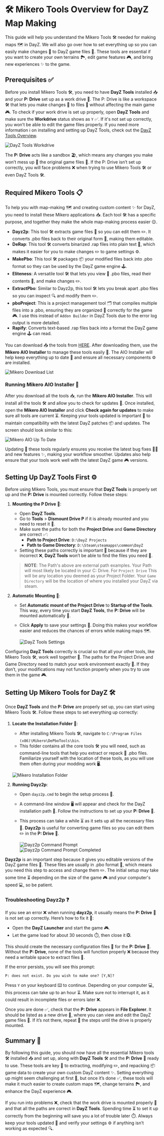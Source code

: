 # 🛠️ Mikero Tools Overview for DayZ Map Making

This guide will help you understand the Mikero Tools 🛠️ needed for making maps 🗺️ in DayZ. We will also go over how to set everything up so you can easily make changes 🔄 to DayZ game files 📂. These tools are essential if you want to create your own terrains 🏞️, edit game features 🎮, and bring new experiences ✨ to the game.

## Prerequisites ✅

Before you install Mikero Tools 🛠️, you need to have **DayZ Tools** installed 📥 and your **P: Drive** set up as a work drive 💾. The P: Drive is like a workspace 🛠️ that lets you make changes 🔄 to files 📂 without affecting the main game 🎮. To check if your work drive is set up properly, open **DayZ Tools** and make sure the **Workdrive** status shows as `Y` ✅. If it's not set up correctly, you won’t be able to edit the game files properly. If you need more information ℹ️ on installing and setting up DayZ Tools, check out the [DayZ Tools Overview](../dayz_tools/DayZ_Tools_Overview.md).

![DayZ Tools Workdrive](images/dayz_tools_workdrive.png)

The **P: Drive** acts like a sandbox 🏖️, which means any changes you make won’t mess up 🚫 the original game files 📂. If the P: Drive isn’t set up correctly, you will face problems ❌ when trying to use Mikero Tools 🛠️ or even DayZ Tools 🛠️.

## Required Mikero Tools 📋

To help you with map-making 🗺️ and creating custom content ✨ for DayZ, you need to install these Mikero applications 📥. Each tool 🛠️ has a specific purpose, and together they make the whole map-making process easier 😌.

- **Dayz2p**: This tool 🛠️ extracts game files 📂 so you can edit them ✏️. It converts .pbo files back to their original form 📄, making them editable.
- **DeRap**: This tool 🛠️ converts binarized .rap files into plain text 📄, which makes it easier for you to make changes ✏️ to game settings ⚙️.
- **MakePbo**: This tool 🛠️ packages 📦 your modified files back into .pbo format so they can be used by the DayZ game engine 🕹️.
- **Eliteness**: A versatile tool 🛠️ that lets you view 👀 .pbo files, read their contents 📄, and make changes ✏️.
- **ExtractPbo**: Similar to Dayz2p, this tool 🛠️ lets you break apart .pbo files so you can inspect 🔍 and modify them ✏️.
- **pboProject**: This is a project management tool 🗂️ that compiles multiple files into a .pbo, ensuring they are organized 📑 correctly for the game 🎮. I use this instead of `Addon Builder` in DayZ Tools due to the error log output is more detailed. 
- **Rapify**: Converts text-based .rap files back into a format the DayZ game engine 🕹️ can read.

You can download 📥 the tools from [HERE](https://mikero/download-link-example.com). After downloading them, use the **Mikero AIO Installer** to manage these tools easily 🤖. The AIO Installer will help keep everything up to date 🔄 and ensure all necessary components ⚙️ are installed.

![Mikero Download List](images/mikero_download_list.png)

### Running Mikero AIO Installer 🤖

After you download all the tools 📥, run the **Mikero AIO Installer**. This will install all the tools 🛠️ and allow you to check for updates 🔄. Once installed, open the **Mikero AIO Installer** and click **Check again for updates** to make sure all tools are current ⏳. Keeping your tools updated is important 🔄 to maintain compatibility with the latest DayZ patches 📦 and updates. The screen should look similar to this:

![Mikero AIO Up To Date](images/mikero_aio_up_to_date.png)

Updating 🔄 these tools regularly ensures you receive the latest bug fixes 🐞🔧 and new features ✨, making your workflow smoother. Updates also help ensure that your tools work well with the latest DayZ game 🎮 versions.

## Setting Up DayZ Tools First ⚙️

Before using Mikero Tools, you must ensure that **DayZ Tools** is properly set up and the **P: Drive** is mounted correctly. Follow these steps:

1. **Mounting the P Drive** 💾:
   - Open **DayZ Tools**.
   - Go to **Tools** > **Dismount Drive P** if it is already mounted and you need to reset it 🔄.
   - Make sure the paths for both the **Project Drive** and **Game Directory** are correct ✅:
     - **Path to Project Drive**: `D:\DayZ Projects`
     - **Path to Game Directory**: `D:\Steam\steamapps\common\DayZ`
   - Setting these paths correctly is important 🔄 because if they are incorrect ❌, **DayZ Tools** won’t be able to find the files you need 📂.

   > **NOTE**: The Path's above are external path examples. Your Path will most likely be located in your C: Drive. For `Project Drive` This will be any location you deemed as your Project Folder. Your `Game Directory` will be the location of where you installed your DayZ via steam.

2. **Automatic Mounting** 💾:
   - Set **Automatic mount of the Project Drive** to **Startup of the Tools**. This way, every time you start **DayZ Tools**, the **P: Drive** will be mounted automatically 🤖.
   - Click **Apply** to save your settings 💾. Doing this makes your workflow easier and reduces the chances of errors while making maps 🗺️.

      ![DayZ Tools Settings](images/dayz_tools_settings.png)

Configuring **DayZ Tools** correctly is crucial so that all your other tools, like Mikero Tools 🛠️, work well together 🤝. The paths for the Project Drive and Game Directory need to match your work environment exactly 🔄. If they don’t, your modifications may not function properly when you try to use them in the game 🎮.

## Setting Up Mikero Tools for DayZ 🛠️

Once **DayZ Tools** and the **P: Drive** are properly set up, you can start using Mikero Tools 🛠️. Follow these steps to set everything up correctly:

1. **Locate the Installation Folder** 📂:
   - After installing Mikero Tools 🛠️, navigate to `C:\Program Files (x86)\Mikero\DePboTools\bin`.
   - This folder contains all the core tools 🛠️ you will need, such as command-line tools that help you extract or repack 🔄 .pbo files. Familiarize yourself with the location of these tools, as you will use them often during your modding work 🖥️.

   ![Mikero Installation Folder](images/mikero_installation_folder.png)

2. **Running Dayz2p**:
   - Open `dayz2p.cmd` to begin the setup process 🔄.
   - A command-line window 🖥️ will appear and check for the DayZ installation path 📂. Follow the instructions to set up your **P: Drive** 💾.
   - This process can take a while ⏳ as it sets up all the necessary files 📂. **Dayz2p** is useful for converting game files so you can edit them ✏️ in the **P: Drive** 💾.

      ![Dayz2p Command Prompt](images/dayz2p_command_prompt.png)
      ![Dayz2p Command Prompt Completed](images/dayz2p_command_prompt_two.png)

**Dayz2p** is an important step because it gives you editable versions of the DayZ game files 📂. These files are usually in .pbo format 📄, which means you need this step to access and change them ✏️. The initial setup may take some time ⏳ depending on the size of the game 🎮 and your computer's speed 💻, so be patient.

### Troubleshooting Dayz2p ❓

If you see an error ❌ when running **dayz2p**, it usually means the **P: Drive** 💾 is not set up correctly. Here’s how to fix it 🔧:

- Open the **DayZ Launcher** and start the game 🎮.
- Let the game load for about 30 seconds ⏱️, then close it ❎.

This should create the necessary configuration files 📂 for the **P: Drive** 💾. Without the **P: Drive**, none of the tools will function properly ❌ because they need a writable space to extract files 📂.

If the error persists, you will see this prompt:

```
P: does not exist. Do you wish to make one? [Y,N]?
```
Press `Y` on your keyboard ⌨️ to continue. Depending on your computer 💻, this process can take up to an hour ⏳. Make sure not to interrupt it, as it could result in incomplete files or errors later ❌.

<!-- ![Dayz2p P Drive Error](images/dayz2p_p_drive_error.png) -->

Once you are done ✅, check that the **P: Drive** appears in **File Explorer**. It should be listed as a new drive 📂, where you can view and edit the DayZ game files 📄. If it’s not there, repeat 🔄 the steps until the drive is properly mounted.

## Summary 📜

By following this guide, you should now have all the essential Mikero tools 🛠️ installed 📥 and set up, along with **DayZ Tools** 🛠️ and the **P: Drive** 💾 ready to use. These tools are key 🔑 to extracting, modifying ✏️, and repacking 📦 game data to create your own custom DayZ content ✨. Setting everything up might seem challenging at first 🤔, but once it’s done ✅, these tools will make it much easier to create custom maps 🗺️, change terrains 🏞️, and enhance the DayZ experience 🎮.

If you run into problems ❌, check that the work drive is mounted properly 💾 and that all the paths are correct in **DayZ Tools**. Spending time ⏳ to set it up correctly from the beginning will save you a lot of trouble later ⏱️. Always keep your tools updated 🔄 and verify your settings ⚙️ if anything isn’t working as expected 🔍.